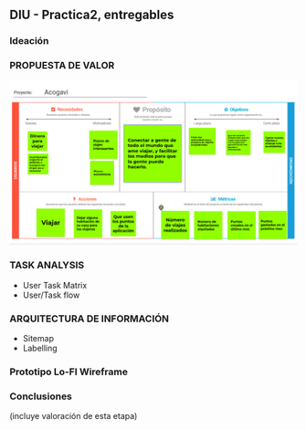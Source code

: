 ## DIU - Practica2, entregables

### Ideación 



### PROPUESTA DE VALOR
![alt text](https://github.com/daviyisu/DIU21/blob/master/P2/canvas.png)


### TASK ANALYSIS

* User Task Matrix 
* User/Task flow


### ARQUITECTURA DE INFORMACIÓN

* Sitemap 
* Labelling 


### Prototipo Lo-FI Wireframe 


### Conclusiones  
(incluye valoración de esta etapa)
